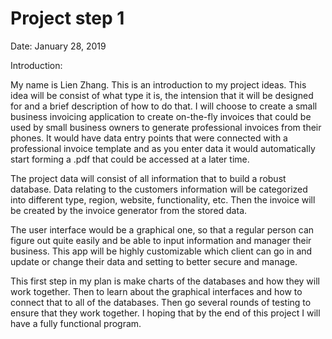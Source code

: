 <h1/>Project step 1</h1>


Date: January 28, 2019



Introduction:

My name is Lien Zhang. This is an introduction to my project ideas. This idea will be consist of what type it is, the intension that it will be designed for and a brief description of how to do that. 
I will choose to create a small business invoicing application to create on-the-fly invoices that could be used by small business owners to generate professional invoices from their phones. It would have data entry points that were connected with a professional invoice template and as you enter data it would automatically start forming a .pdf that could be accessed at a later time.


The project data will consist of all information that to build a robust database. Data relating to the customers information will be categorized into different type, region, website, functionality, etc. Then the invoice will be created by the invoice generator from the stored data. 

The user interface would be a graphical one, so that a regular person can figure out quite easily and be able to input information and manager their business. This app will be highly customizable which client can go in and update or change their data and setting to better secure and manage.   


This first step in my plan is make charts of the databases and how they will work together. Then to learn about the graphical interfaces and how to connect that to all of the databases. Then go several rounds of testing to ensure that they work together. I hoping that by the end of this project I will have a fully functional program.



